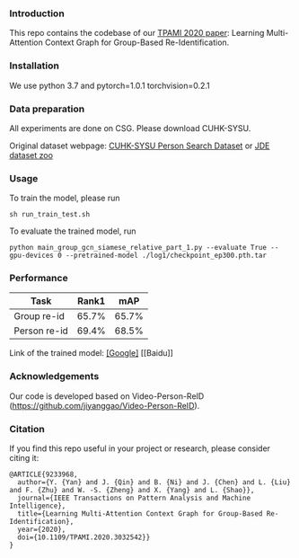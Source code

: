 ### Introduction
This repo contains the codebase of our [TPAMI 2020 paper](https://ieeexplore.ieee.org/document/9233968): Learning Multi-Attention Context Graph for Group-Based Re-Identification.

### Installation
We use python 3.7 and pytorch=1.0.1 torchvision=0.2.1

### Data preparation
All experiments are done on CSG. Please download CUHK-SYSU.

Original dataset webpage: [CUHK-SYSU Person Search Dataset](http://www.ee.cuhk.edu.hk/~xgwang/PS/dataset.html) or [JDE dataset zoo](https://github.com/Zhongdao/Towards-Realtime-MOT/blob/master/DATASET_ZOO.md)


### Usage
To train the model, please run

    sh run_train_test.sh
    
To evaluate the trained model, run
    
    python main_group_gcn_siamese_relative_part_1.py --evaluate True --gpu-devices 0 --pretrained-model ./log1/checkpoint_ep300.pth.tar

### Performance
|Task|Rank1 | mAP | 
|-----|------|-----|
|Group re-id| 65.7%|65.7%| 
|Person re-id|69.4%|68.5%| 

Link of the trained model: [[Google]](https://drive.google.com/file/d/1j6r4-Fu2FyfE5LHeWrTcFm3xl92t8Lnp/view?usp=sharing) [[Baidu]]

### Acknowledgements
Our code is developed based on Video-Person-ReID (https://github.com/jiyanggao/Video-Person-ReID). 

### Citation
If you find this repo useful in your project or research, please consider citing it:
```
@ARTICLE{9233968,
  author={Y. {Yan} and J. {Qin} and B. {Ni} and J. {Chen} and L. {Liu} and F. {Zhu} and W. -S. {Zheng} and X. {Yang} and L. {Shao}},
  journal={IEEE Transactions on Pattern Analysis and Machine Intelligence}, 
  title={Learning Multi-Attention Context Graph for Group-Based Re-Identification}, 
  year={2020},
  doi={10.1109/TPAMI.2020.3032542}}
}
```
